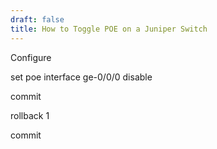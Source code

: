 ```yaml
---
draft: false
title: How to Toggle POE on a Juniper Switch
---
```


Configure

set poe interface ge-0/0/0 disable

commit

rollback 1

commit
